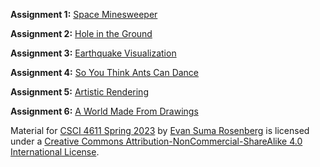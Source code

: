 **Assignment 1:** [Space Minesweeper](https://csci-4611-spring-2023.github.io/Builds/Assignment-1)

**Assignment 2:** [Hole in the Ground](https://csci-4611-spring-2023.github.io/Builds/Assignment-2)

**Assignment 3:** [Earthquake Visualization](https://csci-4611-spring-2023.github.io/Builds/Assignment-3)

**Assignment 4:** [So You Think Ants Can Dance](https://csci-4611-spring-2023.github.io/Builds/Assignment-4)

**Assignment 5:** [Artistic Rendering](https://csci-4611-spring-2023.github.io/Builds/Assignment-5)

**Assignment 6:** [A World Made From Drawings](https://csci-4611-spring-2023.github.io/Builds/Assignment-6)

Material for [CSCI 4611 Spring 2023](https://csci-4611-spring-2023.github.io) by [Evan Suma Rosenberg](https://illusioneering.umn.edu/) is licensed under a [Creative Commons Attribution-NonCommercial-ShareAlike 4.0 International License](http://creativecommons.org/licenses/by-nc-sa/4.0/).
